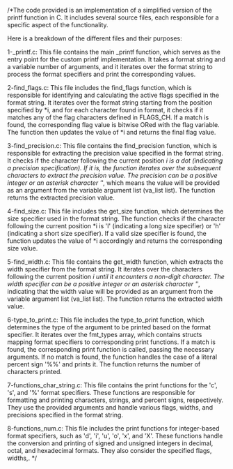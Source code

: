 /*The code provided is an implementation of a simplified version of the printf function in C. It includes several source files, each responsible for a specific aspect of the functionality.

Here is a breakdown of the different files and their purposes:

1-_printf.c: This file contains the main _printf function, which serves as the entry point for the custom printf implementation. It takes a format string and a variable number of arguments, and it iterates over the format string to process the format specifiers and print the corresponding values.

2-find_flags.c: This file includes the find_flags function, which is responsible for identifying and calculating the active flags specified in the format string. It iterates over the format string starting from the position specified by *i, and for each character found in format, it checks if it matches any of the flag characters defined in FLAGS_CH. If a match is found, the corresponding flag value is bitwise ORed with the flag variable. The function then updates the value of *i and returns the final flag value.

3-find_precision.c: This file contains the find_precision function, which is responsible for extracting the precision value specified in the format string. It checks if the character following the current position *i is a dot (indicating a precision specification). If it is, the function iterates over the subsequent characters to extract the precision value. The precision can be a positive integer or an asterisk character '*', which means the value will be provided as an argument from the variable argument list (va_list list). The function returns the extracted precision value.

4-find_size.c: This file includes the get_size function, which determines the size specifier used in the format string. The function checks if the character following the current position *i is 'l' (indicating a long size specifier) or 'h' (indicating a short size specifier). If a valid size specifier is found, the function updates the value of *i accordingly and returns the corresponding size value.

5-find_width.c: This file contains the get_width function, which extracts the width specifier from the format string. It iterates over the characters following the current position *i until it encounters a non-digit character. The width specifier can be a positive integer or an asterisk character '*', indicating that the width value will be provided as an argument from the variable argument list (va_list list). The function returns the extracted width value.

6-type_to_print.c: This file includes the type_to_print function, which determines the type of the argument to be printed based on the format specifier. It iterates over the fmt_types array, which contains structs mapping format specifiers to corresponding print functions. If a match is found, the corresponding print function is called, passing the necessary arguments. If no match is found, the function handles the case of a literal percent sign '%%' and prints it. The function returns the number of characters printed.

7-functions_char_string.c: This file contains the print functions for the 'c', 's', and '%' format specifiers. These functions are responsible for formatting and printing characters, strings, and percent signs, respectively. They use the provided arguments and handle various flags, widths, and precisions specified in the format string.

8-functions_num.c: This file includes the print functions for integer-based format specifiers, such as 'd', 'i', 'u', 'o', 'x', and 'X'. These functions handle the conversion and printing of signed and unsigned integers in decimal, octal, and hexadecimal formats. They also consider the specified flags, widths,.
*/
